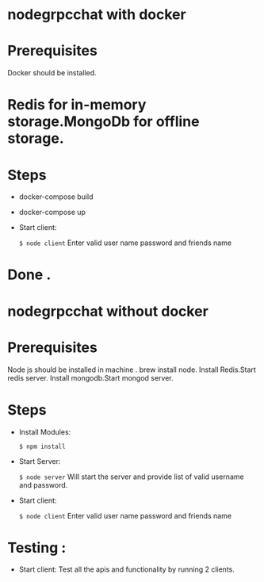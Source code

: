 
# nodegrpcchat with docker

# Prerequisites
Docker should be installed.

# Redis for in-memory storage.MongoDb for offline storage.

# Steps 
 - docker-compose build

 - docker-compose up 

 - Start client:

    ``$ node client``
    Enter valid user name password and friends name
# Done .




# nodegrpcchat without docker

# Prerequisites
Node js should be installed in machine .
brew install node.
Install Redis.Start redis server.
Install mongodb.Start mongod server.

# Steps 

 - Install Modules:

    ``$ npm install``
    
    
- Start Server:

    ``$ node server``
    Will start the server and provide list of valid username and password.


- Start client:

    ``$ node client``
    Enter valid user name password and friends name
    
    
# Testing : 
- Start client:
  Test all the apis and functionality by running 2 clients.
  

    

